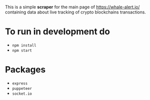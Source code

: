 This is a simple **scraper** for the main page of https://whale-alert.io/ containing data about live tracking of crypto blockchains transactions.

# To run in development do
- `npm install`
- `npm start`

# Packages
- `express`
- `puppeteer`
- `socket.io`
